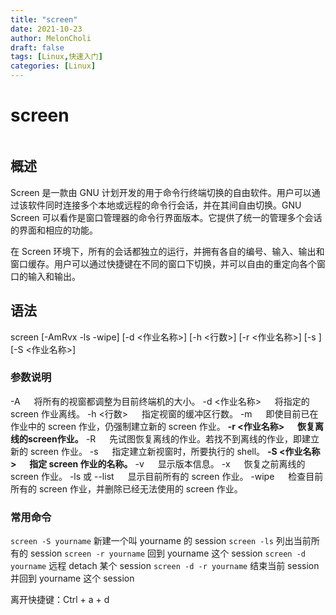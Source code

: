 ```yaml
---
title: "screen"
date: 2021-10-23
author: MelonCholi
draft: false
tags: [Linux,快速入门]
categories: [Linux]
---
```


# screen

```shell
```



## 概述

Screen 是一款由 GNU 计划开发的用于命令行终端切换的自由软件。用户可以通过该软件同时连接多个本地或远程的命令行会话，并在其间自由切换。GNU Screen 可以看作是窗口管理器的命令行界面版本。它提供了统一的管理多个会话的界面和相应的功能。

在 Screen 环境下，所有的会话都独立的运行，并拥有各自的编号、输入、输出和窗口缓存。用户可以通过快捷键在不同的窗口下切换，并可以自由的重定向各个窗口的输入和输出。

## 语法

screen \[-AmRvx -ls -wipe] \[-d <作业名称>] \[-h <行数>] \[-r <作业名称>] \[-s ] \[-S <作业名称>]

### 参数说明

-A 　                       将所有的视窗都调整为目前终端机的大小。
-d <作业名称> 　  将指定的 screen 作业离线。
-h <行数>         　  指定视窗的缓冲区行数。
-m 　                      即使目前已在作业中的 screen 作业，仍强制建立新的 screen 作业。
**-r <作业名称> 　   恢复离线的screen作业。**
-R 　                       先试图恢复离线的作业。若找不到离线的作业，即建立新的 screen 作业。
-s 　                       指定建立新视窗时，所要执行的 shell。
**-S <作业名称> 　  指定 screen 作业的名称。**
-v 　                       显示版本信息。
-x 　                       恢复之前离线的 screen 作业。
-ls 或 --list 　         显示目前所有的 screen 作业。
-wipe 　                 检查目前所有的 screen 作业，并删除已经无法使用的 screen 作业。

### 常用命令

`screen -S yourname`                 新建一个叫 yourname 的 session
`screen -ls`                                  列出当前所有的 session
`screen -r yourname`                  回到 yourname 这个 session
`screen -d yourname`                  远程 detach 某个 session
`screen -d -r yourname`            结束当前 session 并回到 yourname 这个 session

离开快捷键：Ctrl + a + d
